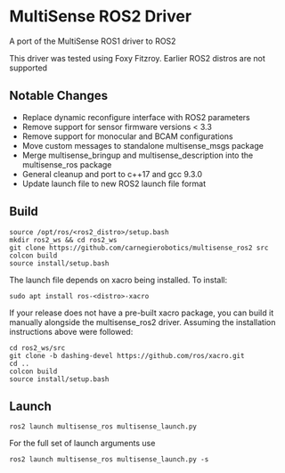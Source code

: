 # MultiSense ROS2 Driver

A port of the MultiSense ROS1 driver to ROS2

This driver was tested using Foxy Fitzroy. Earlier ROS2 distros are not supported

## Notable Changes

- Replace dynamic reconfigure interface with ROS2 parameters
- Remove support for sensor firmware versions < 3.3
- Remove support for monocular and BCAM configurations
- Move custom messages to standalone multisense_msgs package
- Merge multisense_bringup and multisense_description into the multisense_ros package
- General cleanup and port to c++17 and gcc 9.3.0
- Update launch file to new ROS2 launch file format

## Build

```
source /opt/ros/<ros2_distro>/setup.bash
mkdir ros2_ws && cd ros2_ws
git clone https://github.com/carnegierobotics/multisense_ros2 src
colcon build
source install/setup.bash
```

The launch file depends on xacro being installed. To install:
```
sudo apt install ros-<distro>-xacro
```

If your release does not have a pre-built xacro package, you can build it manually
alongside the multisense_ros2 driver. Assuming the installation instructions above were followed:

```
cd ros2_ws/src
git clone -b dashing-devel https://github.com/ros/xacro.git
cd ..
colcon build
source install/setup.bash
```

## Launch

`ros2 launch multisense_ros multisense_launch.py`

For the full set of launch arguments use

`ros2 launch multisense_ros multisense_launch.py -s`
